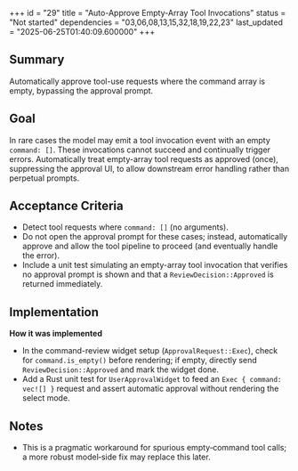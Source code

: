 +++
id = "29"
title = "Auto-Approve Empty-Array Tool Invocations"
status = "Not started"
dependencies = "03,06,08,13,15,32,18,19,22,23"
last_updated = "2025-06-25T01:40:09.600000"
+++

## Summary
Automatically approve tool-use requests where the command array is empty, bypassing the approval prompt.

## Goal
In rare cases the model may emit a tool invocation event with an empty `command: []`.  These invocations cannot succeed and continually trigger errors.  Automatically treat empty-array tool requests as approved (once), suppressing the approval UI, to allow downstream error handling rather than perpetual prompts.

## Acceptance Criteria

- Detect tool requests where `command: []` (no arguments).
- Do not open the approval prompt for these cases; instead, automatically approve and allow the tool pipeline to proceed (and eventually handle the error).
- Include a unit test simulating an empty-array tool invocation that verifies no approval prompt is shown and that a `ReviewDecision::Approved` is returned immediately.

## Implementation

**How it was implemented**  
- In the command-review widget setup (`ApprovalRequest::Exec`), check for `command.is_empty()` before rendering; if empty, directly send `ReviewDecision::Approved` and mark the widget done.
- Add a Rust unit test for `UserApprovalWidget` to feed an `Exec { command: vec![] }` request and assert automatic approval without rendering the select mode.

## Notes

- This is a pragmatic workaround for spurious empty‑command tool calls; a more robust model‑side fix may replace this later.
